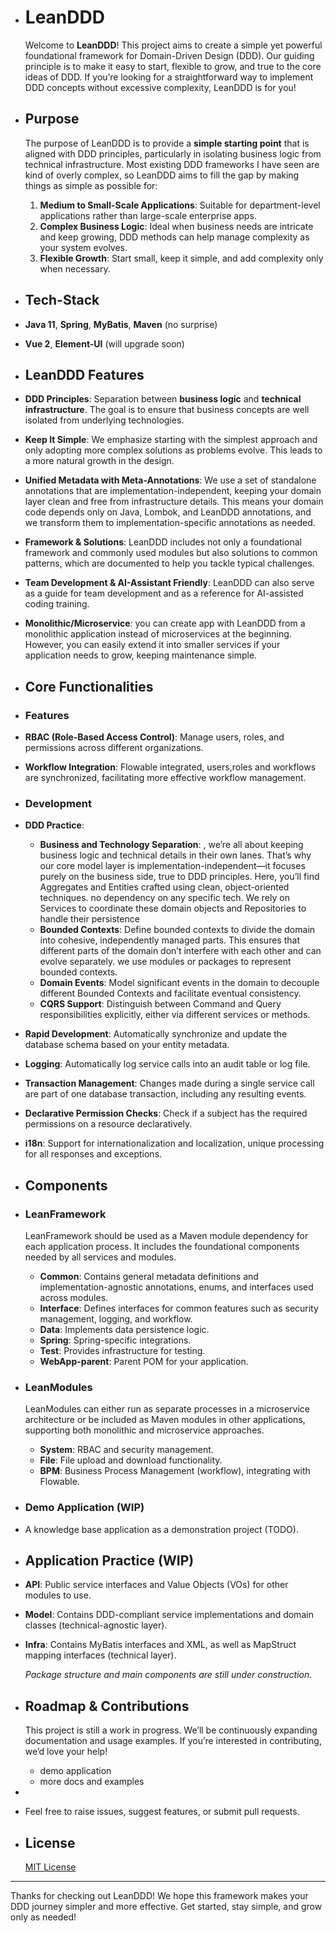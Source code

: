 - # LeanDDD
  
  Welcome to **LeanDDD**! This project aims to create a simple yet powerful foundational framework for Domain-Driven Design (DDD). Our guiding principle is to make it easy to start, flexible to grow, and true to the core ideas of DDD. If you’re looking for a straightforward way to implement DDD concepts without excessive complexity, LeanDDD is for you!  
- ## Purpose
  
  The purpose of LeanDDD is to provide a **simple starting point** that is aligned with DDD principles, particularly in isolating business logic from technical infrastructure. Most existing DDD frameworks I have seen are kind of overly complex, so LeanDDD aims to fill the gap by making things as simple as possible for:  
  
	1. **Medium to Small-Scale Applications**: Suitable for department-level applications rather than large-scale enterprise apps.
	2. **Complex Business Logic**: Ideal when business needs are intricate and keep growing, DDD methods can help manage complexity as your system evolves.
	3. **Flexible Growth**: Start small, keep it simple, and add complexity only when necessary.

- ## Tech-Stack
- **Java 11**, **Spring**, **MyBatis**, **Maven** (no surprise)
- **Vue 2**, **Element-UI** (will upgrade soon)
- ## LeanDDD Features
- **DDD Principles**: Separation between **business logic** and **technical infrastructure**. The goal is to ensure that business concepts are well isolated from underlying technologies.
- **Keep It Simple**: We emphasize starting with the simplest approach and only adopting more complex solutions as problems evolve. This leads to a more natural growth in the design.
- **Unified Metadata with Meta-Annotations**: We use a set of standalone annotations that are implementation-independent, keeping your domain layer clean and free from infrastructure details. This means your domain code depends only on Java, Lombok, and LeanDDD annotations, and we transform them to implementation-specific annotations as needed.
- **Framework & Solutions**: LeanDDD includes not only a foundational framework and commonly used modules but also solutions to common patterns, which are documented to help you tackle typical challenges.
- **Team Development & AI-Assistant Friendly**: LeanDDD can also serve as a guide for team development and as a reference for AI-assisted coding training.
- **Monolithic/Microservice**: you can create app with LeanDDD from a monolithic application instead of microservices at the beginning. However, you can easily extend it into smaller services if your application needs to grow, keeping maintenance simple.
- ## Core Functionalities
- ### Features
- **RBAC (Role-Based Access Control)**: Manage users, roles, and permissions across different organizations.
- **Workflow Integration**: Flowable integrated, users,roles and workflows are synchronized, facilitating more effective workflow management.
- ### Development
- **DDD Practice**:
	- **Business and Technology Separation**: , we’re all about keeping business logic and technical details in their own lanes. That’s why our core model layer is implementation-independent—it focuses purely on the business side, true to DDD principles. Here, you’ll find Aggregates and Entities crafted using clean, object-oriented techniques. no dependency on any specific tech. We rely on Services to coordinate these domain objects and Repositories to handle their persistence
	- **Bounded Contexts**: Define bounded contexts to divide the domain into cohesive, independently managed parts. This ensures that different parts of the domain don’t interfere with each other and can evolve separately. we use modules or packages to represent bounded contexts.
	- **Domain Events**: Model significant events in the domain to decouple different  Bounded Contexts and facilitate eventual consistency.
	- **CQRS Support**: Distinguish between Command and Query responsibilities explicitly, either via different services or methods.
- **Rapid Development**: Automatically synchronize and update the database schema based on your entity metadata.
- **Logging**: Automatically log service calls into an audit table or log file.
- **Transaction Management**: Changes made during a single service call are part of one database transaction, including any resulting events.
- **Declarative Permission Checks**: Check if a subject has the required permissions on a resource declaratively.
- **i18n**: Support for internationalization and localization, unique processing for all responses and exceptions.
- ## Components
- ### LeanFramework
  LeanFramework should be used as a Maven module dependency for each application process. It includes the foundational components needed by all services and modules.  
	- **Common**: Contains general metadata definitions and implementation-agnostic annotations, enums, and interfaces used across modules.
	- **Interface**: Defines interfaces for common features such as security management, logging, and workflow.
	- **Data**: Implements data persistence logic.
	- **Spring**: Spring-specific integrations.
	- **Test**: Provides infrastructure for testing.
	- **WebApp-parent**: Parent POM for your application.
- ### LeanModules
  LeanModules can either run as separate processes in a microservice architecture or be included as Maven modules in other applications, supporting both monolithic and microservice approaches.  
	- **System**: RBAC and security management.
	- **File**: File upload and download functionality.
	- **BPM**: Business Process Management (workflow), integrating with Flowable.
- ### Demo Application (WIP)
- A knowledge base application as a demonstration project (TODO).
- ## Application Practice (WIP)
- **API**: Public service interfaces and Value Objects (VOs) for other modules to use.
- **Model**: Contains DDD-compliant service implementations and domain classes (technical-agnostic layer).
- **Infra**: Contains MyBatis interfaces and XML, as well as MapStruct mapping interfaces (technical layer).
  
  *Package structure and main components are still under construction.*  
- ## Roadmap & Contributions
  This project is still a work in progress. We’ll be continuously expanding documentation and usage examples. If you’re interested in contributing, we’d love your help!  
	- demo application
	- more docs and examples
-
- Feel free to raise issues, suggest features, or submit pull requests.
- ## License
  [MIT License](LICENSE)  
  
---
  
  Thanks for checking out LeanDDD! We hope this framework makes your DDD journey simpler and more effective. Get started, stay simple, and grow only as needed!